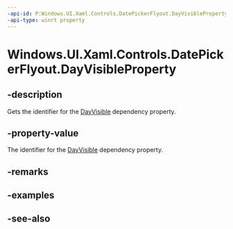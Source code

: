```yaml
---
-api-id: P:Windows.UI.Xaml.Controls.DatePickerFlyout.DayVisibleProperty
-api-type: winrt property
---
```


<!-- Property syntax
public Windows.UI.Xaml.DependencyProperty DayVisibleProperty { get; }
-->

# Windows.UI.Xaml.Controls.DatePickerFlyout.DayVisibleProperty

## -description
Gets the identifier for the [DayVisible](datepickerflyout_dayvisible.md) dependency property.



## -property-value
The identifier for the [DayVisible](datepickerflyout_dayvisible.md) dependency property.

## -remarks

## -examples

## -see-also
